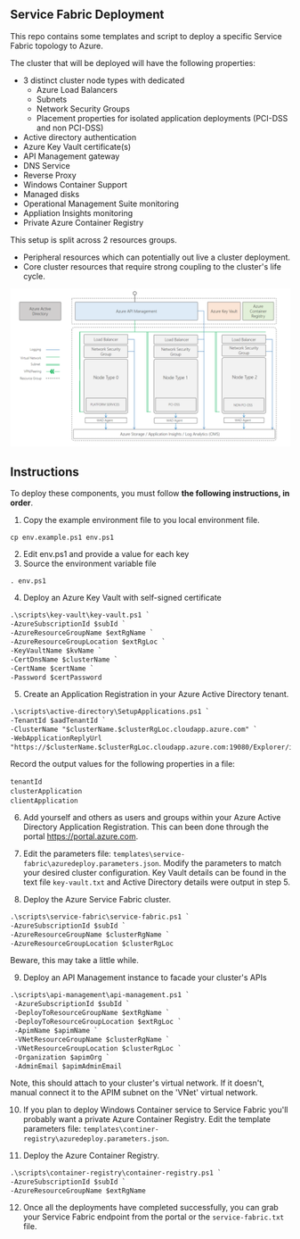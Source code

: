 ## Service Fabric Deployment
This repo contains some templates and script to deploy a specific Service Fabric topology to Azure.

The cluster that will be deployed will have the following properties:
* 3 distinct cluster node types with dedicated
    * Azure Load Balancers
    * Subnets
    * Network Security Groups
    * Placement properties for isolated application deployments (PCI-DSS and non PCI-DSS)
* Active directory authentication
* Azure Key Vault certificate(s)
* API Management gateway
* DNS Service
* Reverse Proxy
* Windows Container Support
* Managed disks
* Operational Management Suite monitoring
* Appliation Insights monitoring
* Private Azure Container Registry

This setup is split across 2 resources groups.
* Peripheral resources which can potentially out live a cluster deployment.
* Core cluster resources that require strong coupling to the cluster's life cycle.

<img src="images/service-fabric.png" />

## Instructions
To deploy these components, you must follow **the following instructions, in order**.

1. Copy the example environment file to you local environment file.
```
cp env.example.ps1 env.ps1
```
2. Edit env.ps1 and provide a value for each key
3. Source the environment variable file
```
. env.ps1
```
4. Deploy an Azure Key Vault with self-signed certificate
```
.\scripts\key-vault\key-vault.ps1 `
-AzureSubscriptionId $subId `
-AzureResourceGroupName $extRgName `
-AzureResourceGroupLocation $extRgLoc `
-KeyVaultName $kvName `
-CertDnsName $clusterName `
-CertName $certName `
-Password $certPassword
```
5. Create an Application Registration in your Azure Active Directory tenant.
```
.\scripts\active-directory\SetupApplications.ps1 `
-TenantId $aadTenantId `
-ClusterName "$clusterName.$clusterRgLoc.cloudapp.azure.com" `
-WebApplicationReplyUrl "https://$clusterName.$clusterRgLoc.cloudapp.azure.com:19080/Explorer/index.html"
```
Record the output values for the following properties in a file:

`tenantId` \
`clusterApplication` \
`clientApplication`

6. Add yourself and others as users and groups within your Azure Active Directory Application Registration. This can been done through the portal https://portal.azure.com.

7. Edit the parameters file: `templates\service-fabric\azuredeploy.parameters.json`. Modify the parameters to match your desired cluster configuration. Key Vault details can be found in the text file `key-vault.txt` and Active Directory details were output in step 5.

8. Deploy the Azure Service Fabric cluster.
```
.\scripts\service-fabric\service-fabric.ps1 `
-AzureSubscriptionId $subId `
-AzureResourceGroupName $clusterRgName `
-AzureResourceGroupLocation $clusterRgLoc
```
Beware, this may take a little while.

9. Deploy an API Management instance to facade your cluster's APIs
```
.\scripts\api-management\api-management.ps1 `
 -AzureSubscriptionId $subId `
 -DeployToResourceGroupName $extRgName `
 -DeployToResourceGroupLocation $extRgLoc `
 -ApimName $apimName `
 -VNetResourceGroupName $clusterRgName `
 -VNetResourceGroupLocation $clusterRgLoc `
 -Organization $apimOrg `
 -AdminEmail $apimAdminEmail
```
Note, this should attach to your cluster's virtual network. If it doesn't, manual connect it to the APIM subnet on the 'VNet' virtual network.

10. If you plan to deploy Windows Container service to Service Fabric you'll probably want a private Azure Container Registry.
Edit the template parameters file: `templates\continer-registry\azuredeploy.parameters.json`.

11. Deploy the Azure Container Registry.

```
.\scripts\container-registry\container-registry.ps1 `
-AzureSubscriptionId $subId `
-AzureResourceGroupName $extRgName
```

12. Once all the deployments have completed successfully, you can grab your Service Fabric endpoint from the portal or the `service-fabric.txt` file.